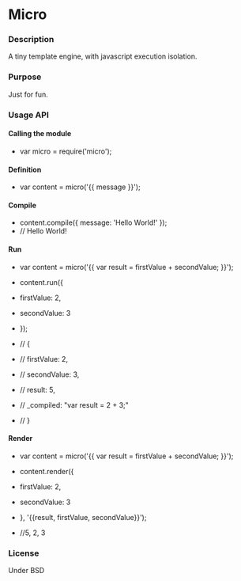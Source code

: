 # Micro

### Description

A tiny template engine, with javascript execution isolation.

### Purpose

Just for fun.

### Usage API

#### Calling the module

  - var micro = require('micro');

#### Definition

  - var content = micro('{{ message }}');

#### Compile

  - content.compile({ message: 'Hello World!' });
  - // Hello World!

#### Run

  - var content = micro('{{ var result = firstValue + secondValue; }}');
  - content.run({ 
  -   firstValue: 2, 
  -   secondValue: 3 
  - });

  - // { 
  - //    firstValue: 2, 
  - //    secondValue: 3, 
  - //    result: 5, 
  - //    _compiled: "var result = 2 + 3;" 
  - // } 

#### Render

  - var content = micro('{{ var result = firstValue + secondValue; }}');
  - content.render({ 
  -   firstValue: 2, 
  -   secondValue: 3 
  - }, '{{result, firstValue, secondValue}}');

  - //5, 2, 3

### License

Under BSD
